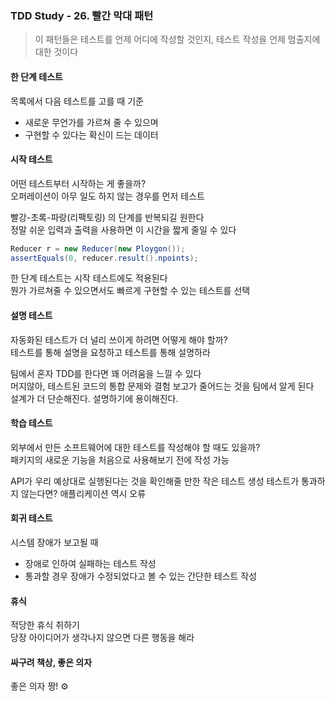 ### TDD Study - 26. 빨간 막대 패턴
> 이 패턴들은 테스트를 언제 어디에 작성할 것인지, 테스트 작성을 언제 멈출지에 대한 것이다

#### 한 단계 테스트
목록에서 다음 테스트를 고를 때 기준
- 새로운 무언가를 가르쳐 줄 수 있으며
- 구현할 수 있다는 확신이 드는 데이터

#### 시작 테스트
어떤 테스트부터 시작하는 게 좋을까?  
오퍼레이션이 아무 일도 하지 않는 경우를 먼저 테스트

빨강-초록-파랑(리팩토링) 의 단계를 반복되길 원한다  
정말 쉬운 입력과 출력을 사용하면 이 시간을 짧게 줄일 수 있다
```java
Reducer r = new Reducer(new Ploygon());
assertEquals(0, reducer.result().npoints);
```

한 단계 테스트는 시작 테스트에도 적용된다  
뭔가 가르쳐줄 수 있으면서도 빠르게 구현할 수 있는 테스트를 선택

#### 설명 테스트
자동화된 테스트가 더 널리 쓰이게 하려면 어떻게 해야 할까?  
테스트를 통해 설명을 요청하고 테스트를 통해 설명하라  

팀에서 혼자 TDD를 한다면 꽤 어려움을 느낄 수 있다  
머지않아, 테스트된 코드의 통합 문제와 결험 보고가 줄어드는 것을 팀에서 알게 된다  
설계가 더 단순해진다. 설명하기에 용이해진다.

#### 학습 테스트
외부에서 만든 소프트웨어에 대한 테스트를 작성해야 할 때도 있을까?  
패키지의 새로운 기능을 처음으로 사용해보기 전에 작성 가능  

API가 우리 예상대로 실행된다는 것을 확인해줄 만한 작은 테스트 생성
테스트가 통과하지 않는다면? 애플리케이션 역시 오류

#### 회귀 테스트
시스템 장애가 보고될 때  
- 장애로 인하여 실패하는 테스트 작성
- 통과할 경우 장애가 수정되었다고 볼 수 있는 간단한 테스트 작성

#### 휴식
적당한 휴식 취하기  
당장 아이디어가 생각나지 않으면 다른 행동을 해라

#### 싸구려 책상, 좋은 의자
좋은 의자 짱! ⚙️
